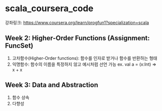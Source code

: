 # scala_coursera_code
강좌링크: https://www.coursera.org/learn/progfun1?specialization=scala

## Week 2: Higher-Order Functions (Assignment: FuncSet)
1. 고차함수(Higher-Order functions): 함수를 인자로 받거나 함수를 반환하는 형태
2. 익명함수: 함수의 이름을 특정하지 않고 예시처럼 선언 가능 ex. val a = (x:Int) => x + x

## Week 3: Data and Abstraction
1. 함수 상속
2. 다향성
